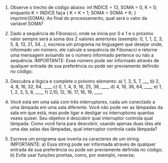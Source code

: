 1) Observe o trecho de código abaixo:
int INDICE = 13, SOMA = 0, K = 0;
enquanto K < INDICE faça
{
K = K + 1;
SOMA = SOMA + K;
}
imprimir(SOMA);
Ao final do processamento, qual será o valor da variável SOMA?

2) Dado a sequência de Fibonacci, onde se inicia por 0 e 1 e o próximo valor sempre será a soma dos 2 valores anteriores (exemplo: 0, 1, 1, 2, 3, 5, 8, 13, 21, 34...), escreva um
programa na linguagem que desejar onde, informado um número, ele calcule a sequência de Fibonacci e retorne uma mensagem avisando se o número informado pertence ou não a sequência.
IMPORTANTE: Esse número pode ser informado através de qualquer entrada de sua preferência ou pode ser previamente definido no código;

4) Descubra a lógica e complete o próximo elemento:
a) 1, 3, 5, 7, ___
b) 2, 4, 8, 16, 32, 64, ____
c) 0, 1, 4, 9, 16, 25, 36, ____
d) 4, 16, 36, 64, ____
e) 1, 1, 2, 3, 5, 8, ____
f) 2,10, 12, 16, 17, 18, 19, ____

4) Você está em uma sala com três interruptores, cada um conectado a uma lâmpada em uma sala diferente. Você não pode ver as lâmpadas da sala em que está, mas pode ligar e desligar os
interruptores quantas vezes quiser. Seu objetivo é descobrir qual interruptor controla qual lâmpada. Como você faria para descobrir, usando apenas duas idas até uma das salas das
lâmpadas, qual interruptor controla cada lâmpada?

5) Escreva um programa que inverta os caracteres de um string.
IMPORTANTE:
a) Essa string pode ser informada através de qualquer entrada de sua preferência ou pode ser previamente definida no código;
b) Evite usar funções prontas, como, por exemplo, reverse;
